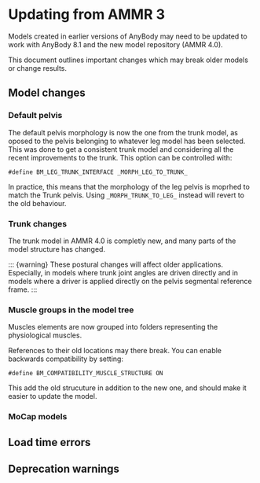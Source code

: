 # Updating from AMMR 3

Models created in earlier versions of AnyBody may need to be updated to work with
AnyBody 8.1 and the new model repository (AMMR 4.0).

This document outlines important changes which may break
older models or change results.

<!-- :::{tip} 

See the last part of this document for a list of concrete errors and deprecation
warnings and how to fix them. 

::: -->

## Model changes

### Default pelvis

The default pelvis morphology is now the one from the trunk model, as oposed to
the pelvis belonging to whatever leg model has been selected. This was done to
get a consistent trunk model and considering all the recent improvements to the
trunk. This option can be controlled with:

```AnyScriptDoc
#define BM_LEG_TRUNK_INTERFACE _MORPH_LEG_TO_TRUNK_
```

In practice, this means that the morphology of the leg pelvis is moprhed to
match the Trunk pelvis. Using `_MORPH_TRUNK_TO_LEG_` instead will revert to the
old behaviour.

### Trunk changes

The trunk model in AMMR 4.0 is completly new, and many parts of the model structure has changed. 

::: {warning}
These postural changes will affect older applications. Especially, in models
where trunk joint angles are driven directly and in models where a driver is applied directly on the pelvis segmental reference frame.
:::

### Muscle groups in the model tree

Muscles elements are now grouped into folders representing the physiological muscles. 

References to their old locations may there break. You can enable backwards compatibility by setting:

```AnyScriptDoc
#define BM_COMPATIBILITY_MUSCLE_STRUCTURE ON
```

This add the old strucuture in addition to the new one, and should make it easier to update the model.


### MoCap models


## Load time errors


## Deprecation warnings
